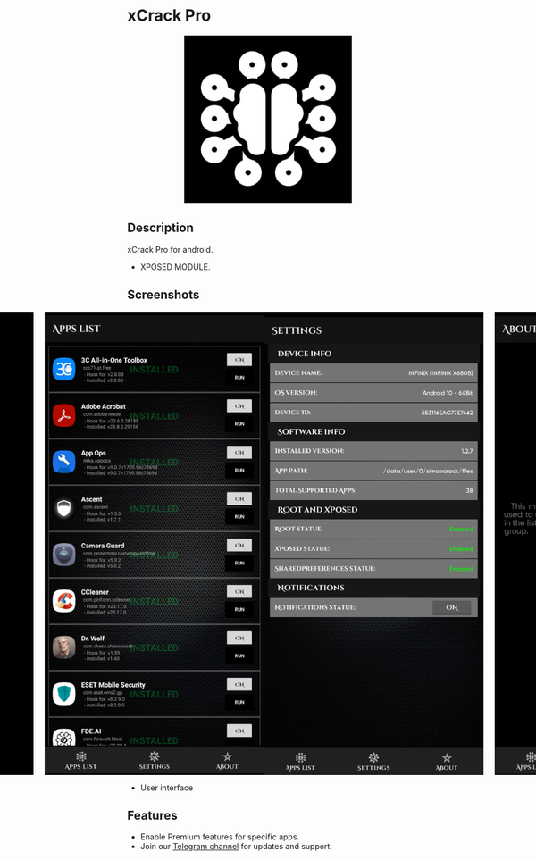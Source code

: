 # xCrack Pro

<div align="center">
  <img src="logo.png" width="300" height="300" alt="App Logo">
</div>

## Description
xCrack Pro for android.
- XPOSED MODULE.

## Screenshots
<div style="display: flex; justify-content: center;">
  <img src="sc1.png" alt="Screenshot 1" width="400" height="830" style="margin-right: 20px;">
  <img src="sc2.png" alt="Screenshot 2" width="400" height="830">
  <img src="sc3.png" alt="Screenshot 3" width="400" height="830" style="margin-right: 20px;">
  <img src="sc4.png" alt="Screenshot 4" width="400" height="830">
</div>

* User interface


## Features
- Enable Premium features for specific apps.
- Join our [Telegram channel](https://t.me/xCrack_Pro) for updates and support.
